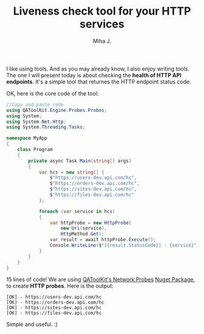﻿---
layout: post
title: Liveness check tool for your HTTP services
excerpt_separator: <!--more-->
author: Miha J.
tags: c# tool
---

I like using tools. And as you may already know, I also enjoy writing tools. The one I will present today is about checking the **health of HTTP API endpoints**. It's a simple tool that returnes the HTTP endpoint status code.

<!--more-->

OK, here is the core code of the tool:

```csharp
//Copy and paste code
using QAToolKit.Engine.Probes.Probes;
using System;
using System.Net.Http;
using System.Threading.Tasks;

namespace MyApp
{
    class Program
    {
        private async Task Main(string[] args)
        {
            var hcs = new string[] {
                $"https://users-dev.api.com/hc",
                $"https://orders-dev.api.com/hc",
                $"https://sites-dev.api.com/hc",
                $"https://files-dev.api.com/hc"
            };

            foreach (var service in hcs)
            {
                var httpProbe = new HttpProbe(
                    new Uri(service),
                    HttpMethod.Get);
                var result = await httpProbe.Execute();
                Console.WriteLine($"[{result.StatusCode}] - {service}");
            }
        }
    }
}

```

15 lines of code! We are using [QAToolKit's Network Probes](https://github.com/qatoolkit/qatoolkit-engine-probes-net) [Nuget Package](https://www.nuget.org/packages/QAToolKit.Engine.Probes/), to create **HTTP probes**. Here is the output:

```
[OK] - https://users-dev.api.com/hc
[OK] - https://orders-dev.api.com/hc
[OK] - https://sites-dev.api.com/hc
[OK] - https://files-dev.api.com/hc
```

Simple and useful. :)